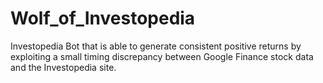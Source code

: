 # Wolf_of_Investopedia
Investopedia Bot that is able to generate consistent positive returns by exploiting a small timing discrepancy between Google Finance stock data and the Investopedia site.
